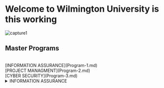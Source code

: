 # Welcome to Wilmington University is this working

![capture1](https://user-images.githubusercontent.com/44885441/48521130-2ff67780-e841-11e8-8efa-807518dbd66f.PNG)

## Master Programs
<br/>
[INFORMATION ASSURANCE](Program-1.md)
<br>
[PROJECT MANAGMENT](Program-2.md)
<br>
[CYBER SECURITY](Program-3.md)
<br/>


<details>
  
<summary> INFORMATION ASSURANCE </summary>
<ul>
<li> This course provides an overview of the fields of IT Security, Information Assurance and Risk Management. IT Security and Information Assurance are concerned with threats to the Confidentiality, Integrity and Availability (CIA) of information systems </li>

</details>

